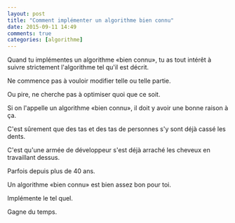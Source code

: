 ```yaml
---
layout: post
title: "Comment implémenter un algorithme bien connu"
date: 2015-09-11 14:49
comments: true
categories: [algorithme]
---
```


Quand tu implémentes un algorithme «bien connu», tu as tout intérêt à suivre
strictement l'algorithme tel qu'il est décrit.

Ne commence pas à vouloir modifier telle ou telle partie.

Ou pire, ne cherche pas à optimiser quoi que ce soit.

<!-- more -->

Si on l'appelle un algorithme «bien connu», il doit y avoir une bonne raison à
ça.

C'est sûrement que des tas et des tas de personnes s'y sont déjà cassé les
dents.

C'est qu'une armée de développeur s'est déjà arraché les cheveux en travaillant dessus.

Parfois depuis plus de 40 ans.

Un algorithme «bien connu» est bien assez bon pour toi.

Implémente le tel quel.

Gagne du temps.

